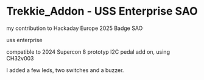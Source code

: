 # Trekkie_Addon - USS Enterprise SAO

my contribution to Hackaday Europe 2025 Badge SAO

uss enterprise

compatible to 2024 Supercon 8 prototyp I2C pedal add on, using CH32v003 

I added a few leds, two switches and a buzzer.



